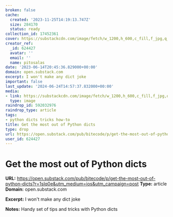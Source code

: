 ```yaml
---
broken: false
cache:
  created: '2023-11-25T14:19:13.747Z'
  size: 284170
  status: ready
collection_id: 17452361
cover: https://substackcdn.com/image/fetch/w_1200,h_600,c_fill,f_jpg,q_auto:good,fl_progressive:steep,g_auto/https%3A%2F%2Fsubstack-post-media.s3.amazonaws.com%2Fpublic%2Fimages%2F608bf319-1c75-4f24-99cb-568d4565c033_948x948.png
creator_ref:
  _id: 624427
  avatar: ''
  email: ''
  name: pitosalas
date: '2023-06-14T20:45:36.829000+00:00'
domain: open.substack.com
excerpt: I won't make any dict joke
important: false
last_update: '2024-06-24T14:57:37.832000+00:00'
media:
- link: https://substackcdn.com/image/fetch/w_1200,h_600,c_fill,f_jpg,q_auto:good,fl_progressive:steep,g_auto/https%3A%2F%2Fsubstack-post-media.s3.amazonaws.com%2Fpublic%2Fimages%2F608bf319-1c75-4f24-99cb-568d4565c033_948x948.png
  type: image
raindrop_id: 592032976
raindrop_type: article
tags:
- python dicts tricks how-to
title: Get the most out of Python dicts
type: drop
url: https://open.substack.com/pub/bitecode/p/get-the-most-out-of-python-dicts?r=1slq0e&utm_medium=ios&utm_campaign=post
user_id: 624427
---
```


# Get the most out of Python dicts

**URL:** https://open.substack.com/pub/bitecode/p/get-the-most-out-of-python-dicts?r=1slq0e&utm_medium=ios&utm_campaign=post
**Type:** article
**Domain:** open.substack.com

**Excerpt:** I won't make any dict joke

**Notes:**
Handy set of tips and tricks with Python dicts
